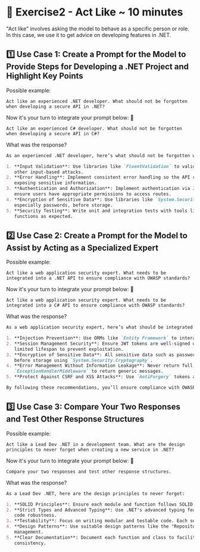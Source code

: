 # 📝 Exercise2 - Act Like ~ 10 minutes

"Act like" involves asking the model to behave as a specific person or role. In this case, we use it to get advice on
developing features in .NET.

## 1️⃣ Use Case 1: Create a Prompt for the Model to Provide Steps for Developing a .NET Project and Highlight Key Points

Possible example:

```
Act like an experienced .NET developer. What should not be forgotten when developing a secure API in .NET?
```

Now it's your turn to integrate your prompt below: 👀

```
Act like an experienced C# developer. What should not be forgotten when developing a secure API in C#?
```

What was the response?

```markdown
As an experienced .NET developer, here’s what should not be forgotten when developing a secure API:

1. **Input Validation**: Use libraries like `FluentValidation` to validate incoming data and prevent SQL injection or
   other input-based attacks.
2. **Error Handling**: Implement consistent error handling so the API returns appropriate error messages without
   exposing sensitive information.
3. **Authentication and Authorization**: Implement authentication via JWT with `System.IdentityModel.Tokens.Jwt` and
   ensure users have appropriate permissions to access routes.
4. **Encryption of Sensitive Data**: Use libraries like `System.Security.Cryptography` to secure sensitive data,
   especially passwords, before storage.
5. **Security Testing**: Write unit and integration tests with tools like `xUnit` to ensure your API is secure and
   functions as expected.
```

## 2️⃣ Use Case 2: Create a Prompt for the Model to Assist by Acting as a Specialized Expert

Possible example:

```
Act like a web application security expert. What needs to be integrated into a .NET API to ensure compliance with OWASP standards?
```

Now it's your turn to integrate your prompt below: 👀

```
Act like a web application security expert. What needs to be integrated into a C# API to ensure compliance with OWASP standards?
```

What was the response?

```markdown
As a web application security expert, here’s what should be integrated into a .NET API for OWASP compliance:

1. **Injection Prevention**: Use ORMs like `Entity Framework` to interact with your database and prevent SQL injection.
2. **Session Management Security**: Ensure JWT tokens are well-signed using `System.IdentityModel.Tokens.Jwt` and have a
   limited lifespan to prevent exploitation.
3. **Encryption of Sensitive Data**: All sensitive data such as passwords or personal information must be encrypted
   before storage using `System.Security.Cryptography`.
4. **Error Management Without Information Leakage**: Never return full errors to end users. Use middleware such as
   `ExceptionHandlerMiddleware` to return generic messages.
5. **Protect Against CSRF and XSS Attacks**: Use `AntiForgery` tokens and validate user input to prevent XSS attacks.

By following these recommendations, you’ll ensure compliance with OWASP’s best security practices.
```

## 3️⃣ Use Case 3: Compare Your Two Responses and Test Other Response Structures

Possible example:

```
Act like a Lead Dev .NET in a development team. What are the design principles to never forget when creating a new service in .NET?
```

Now it's your turn to integrate your prompt below: 👀

```
Compare your two responses and test other response structures.
```

What was the response?

```markdown
As a Lead Dev .NET, here are the design principles to never forget:

1. **SOLID Principles**: Ensure each module and function follows SOLID principles for maintainable and scalable code.
2. **Strict Types and Advanced Typing**: Use .NET's advanced typing features such as generics and union types to ensure
   code robustness.
3. **Testability**: Focus on writing modular and testable code. Each service should have unit and integration tests.
4. **Design Patterns**: Use suitable design patterns like the "Repository" pattern for database communication
   management.
5. **Clear Documentation**: Document each function and class to facilitate other developers’ work and ensure team
   consistency.
```

